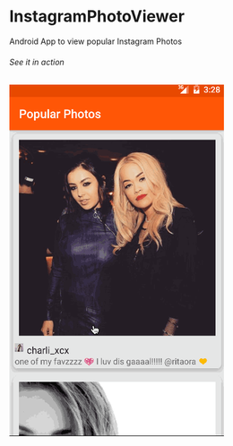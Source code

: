 # InstagramPhotoViewer
Android App to view popular Instagram Photos

###### See it in action

![alt tag](popular_photos.gif)
